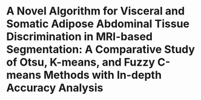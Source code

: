 # A Novel Algorithm for Visceral and Somatic Adipose Abdominal Tissue Discrimination in MRI-based Segmentation: A Comparative Study of Otsu, K-means, and Fuzzy C-means Methods with In-depth Accuracy Analysis
